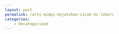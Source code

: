 ```yaml
---
layout: post
permalink: /arti-mimpi-kejatuhan-cicak-di-leher/
categories:
    - Uncategorized
---
```


